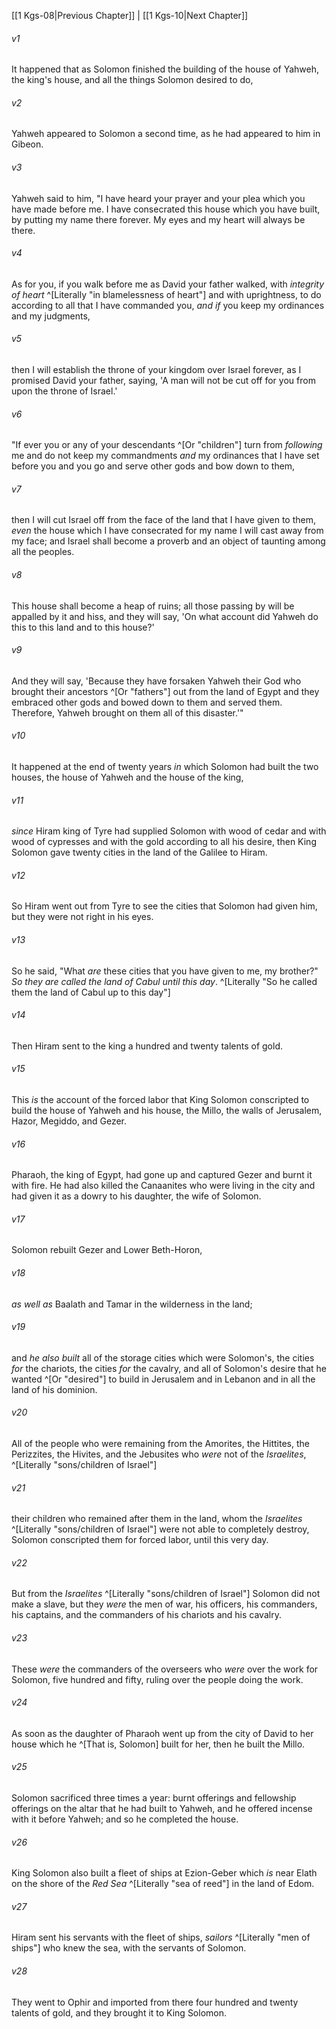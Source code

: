 ﻿---
aliases:
  - 1 Kings 9
---

[[1 Kgs-08|Previous Chapter]] | [[1 Kgs-10|Next Chapter]]

###### v1
It happened that as Solomon finished the building of the house of Yahweh, the king's house, and all the things Solomon desired to do,

###### v2
Yahweh appeared to Solomon a second time, as he had appeared to him in Gibeon.

###### v3
Yahweh said to him, "I have heard your prayer and your plea which you have made before me. I have consecrated this house which you have built, by putting my name there forever. My eyes and my heart will always be there.

###### v4
As for you, if you walk before me as David your father walked, with _integrity of heart_ ^[Literally "in blamelessness of heart"] and with uprightness, to do according to all that I have commanded you, _and if_ you keep my ordinances and my judgments,

###### v5
then I will establish the throne of your kingdom over Israel forever, as I promised David your father, saying, 'A man will not be cut off for you from upon the throne of Israel.'

###### v6
"If ever you or any of your descendants ^[Or "children"] turn from _following_ me and do not keep my commandments _and_ my ordinances that I have set before you and you go and serve other gods and bow down to them,

###### v7
then I will cut Israel off from the face of the land that I have given to them, _even_ the house which I have consecrated for my name I will cast away from my face; and Israel shall become a proverb and an object of taunting among all the peoples.

###### v8
This house shall become a heap of ruins; all those passing by will be appalled by it and hiss, and they will say, 'On what account did Yahweh do this to this land and to this house?'

###### v9
And they will say, 'Because they have forsaken Yahweh their God who brought their ancestors ^[Or "fathers"] out from the land of Egypt and they embraced other gods and bowed down to them and served them. Therefore, Yahweh brought on them all of this disaster.'"

###### v10
It happened at the end of twenty years _in_ which Solomon had built the two houses, the house of Yahweh and the house of the king,

###### v11
_since_ Hiram king of Tyre had supplied Solomon with wood of cedar and with wood of cypresses and with the gold according to all his desire, then King Solomon gave twenty cities in the land of the Galilee to Hiram.

###### v12
So Hiram went out from Tyre to see the cities that Solomon had given him, but they were not right in his eyes.

###### v13
So he said, "What _are_ these cities that you have given to me, my brother?" _So they are called the land of Cabul until this day_. ^[Literally "So he called them the land of Cabul up to this day"]

###### v14
Then Hiram sent to the king a hundred and twenty talents of gold.

###### v15
This _is_ the account of the forced labor that King Solomon conscripted to build the house of Yahweh and his house, the Millo, the walls of Jerusalem, Hazor, Megiddo, and Gezer.

###### v16
Pharaoh, the king of Egypt, had gone up and captured Gezer and burnt it with fire. He had also killed the Canaanites who were living in the city and had given it as a dowry to his daughter, the wife of Solomon.

###### v17
Solomon rebuilt Gezer and Lower Beth-Horon,

###### v18
_as well as_ Baalath and Tamar in the wilderness in the land;

###### v19
and _he also built_ all of the storage cities which were Solomon's, the cities _for_ the chariots, the cities _for_ the cavalry, and all of Solomon's desire that he wanted ^[Or "desired"] to build in Jerusalem and in Lebanon and in all the land of his dominion.

###### v20
All of the people who were remaining from the Amorites, the Hittites, the Perizzites, the Hivites, and the Jebusites who _were_ not of the _Israelites_, ^[Literally "sons/children of Israel"]

###### v21
their children who remained after them in the land, whom the _Israelites_ ^[Literally "sons/children of Israel"] were not able to completely destroy, Solomon conscripted them for forced labor, until this very day.

###### v22
But from the _Israelites_ ^[Literally "sons/children of Israel"] Solomon did not make a slave, but they _were_ the men of war, his officers, his commanders, his captains, and the commanders of his chariots and his cavalry.

###### v23
These _were_ the commanders of the overseers who _were_ over the work for Solomon, five hundred and fifty, ruling over the people doing the work.

###### v24
As soon as the daughter of Pharaoh went up from the city of David to her house which he ^[That is, Solomon] built for her, then he built the Millo.

###### v25
Solomon sacrificed three times a year: burnt offerings and fellowship offerings on the altar that he had built to Yahweh, and he offered incense with it before Yahweh; and so he completed the house.

###### v26
King Solomon also built a fleet of ships at Ezion-Geber which _is_ near Elath on the shore of the _Red Sea_ ^[Literally "sea of reed"] in the land of Edom.

###### v27
Hiram sent his servants with the fleet of ships, _sailors_ ^[Literally "men of ships"] who knew the sea, with the servants of Solomon.

###### v28
They went to Ophir and imported from there four hundred and twenty talents of gold, and they brought it to King Solomon.